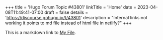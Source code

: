 +++
title = 'Hugo Forum Topic #43801'
linkTitle = 'Home'
date = 2023-04-08T11:49:41-07:00
draft = false
details = 'https://discourse.gohugo.io/t/43801'
description = "Internal links not working it points to md file instead of html file in netlify?"
+++

This is a markdown link to [My File](</posts/My File.md>).
